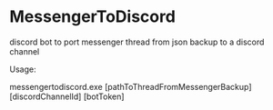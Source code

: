 # MessengerToDiscord
discord bot to port messenger thread from json backup to a discord channel

Usage:

messengertodiscord.exe [pathToThreadFromMessengerBackup] [discordChannelId] [botToken]
